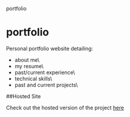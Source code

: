 portfolio

# portfolio

Personal portfolio website detailing:

- about me\
- my resume\
- past/current experience\
- technical skills\
- past and current projects\

##Hosted Site

Check out the hosted version of the project [here](https://rishi-m100.github.io/portfolio/)
